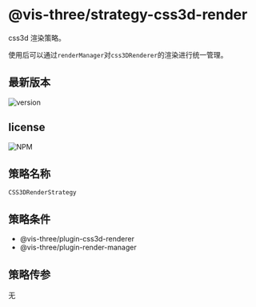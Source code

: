 # @vis-three/strategy-css3d-render

css3d 渲染策略。

使用后可以通过`renderManager`对`css3DRenderer`的渲染进行统一管理。

## 最新版本

<img alt="version" src="https://img.shields.io/npm/v/@vis-three/strategy-css3d-render">

## license

<img alt="NPM" src="https://img.shields.io/npm/l/@vis-three/strategy-css3d-render?color=blue">

## 策略名称

`CSS3DRenderStrategy`

## 策略条件

- @vis-three/plugin-css3d-renderer
- @vis-three/plugin-render-manager

## 策略传参

无
